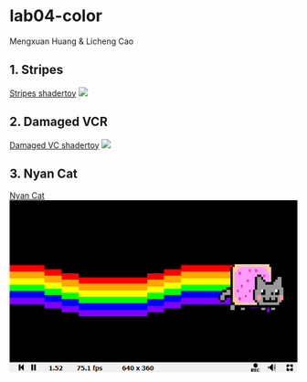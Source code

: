 # lab04-color
Mengxuan Huang & Licheng Cao

## 1. Stripes
[Stripes shadertoy](https://www.shadertoy.com/view/Ds3fW2)
![](/gif/color.gif)


## 2. Damaged VCR
[Damaged VC shadertoy](https://www.shadertoy.com/view/Ds3fD2)
![](/gif/VCR.gif)

## 3. Nyan Cat
[Nyan Cat](https://www.shadertoy.com/view/ds3fW2)
![](/gif/cat.gif)